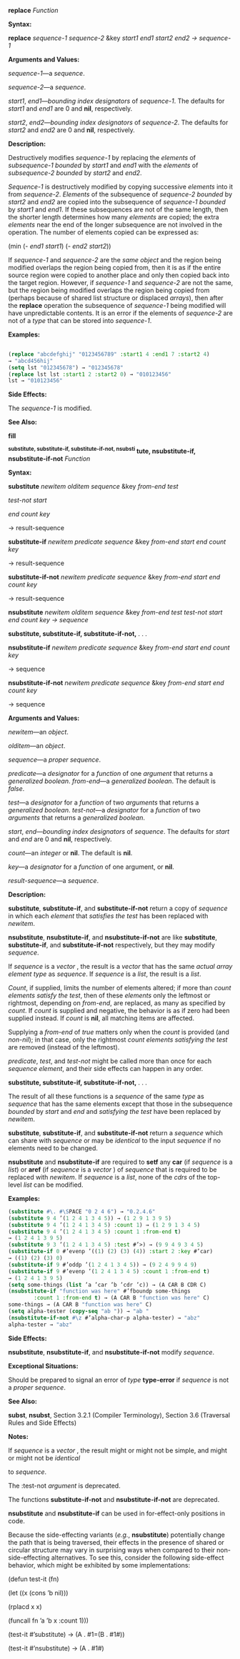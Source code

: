 **replace** *Function* 



**Syntax:** 



**replace** *sequence-1 sequence-2* &amp;key *start1 end1 start2 end2 → sequence-1* 



**Arguments and Values:** 



*sequence-1*—a *sequence*. 



*sequence-2*—a *sequence*. 



*start1*, *end1*—*bounding index designators* of *sequence-1*. The defaults for *start1* and *end1* are 0 and **nil**, respectively. 



*start2*, *end2*—*bounding index designators* of *sequence-2*. The defaults for *start2* and *end2* are 0 and **nil**, respectively. 



**Description:** 



Destructively modifies *sequence-1* by replacing the *elements* of *subsequence-1 bounded* by *start1* and *end1* with the *elements* of *subsequence-2 bounded* by *start2* and *end2*. 



*Sequence-1* is destructively modified by copying successive *elements* into it from *sequence-2*. *Elements* of the subsequence of *sequence-2 bounded* by *start2* and *end2* are copied into the subsequence of *sequence-1 bounded* by *start1* and *end1*. If these subsequences are not of the same length, then the shorter length determines how many *elements* are copied; the extra *elements* near the end of the longer subsequence are not involved in the operation. The number of elements copied can be expressed as: 







 



 



(min (- *end1 start1*) (- *end2 start2*)) 



If *sequence-1* and *sequence-2* are the *same object* and the region being modified overlaps the region being copied from, then it is as if the entire source region were copied to another place and only then copied back into the target region. However, if *sequence-1* and *sequence-2* are not the same, but the region being modified overlaps the region being copied from (perhaps because of shared list structure or displaced *arrays*), then after the **replace** operation the subsequence of *sequence-1* being modified will have unpredictable contents. It is an error if the elements of *sequence-2* are not of a *type* that can be stored into *sequence-1*. 



**Examples:**
```lisp
 
(replace "abcdefghij" "0123456789" :start1 4 :end1 7 :start2 4) 
→ "abcd456hij" 
(setq lst "012345678") → "012345678" 
(replace lst lst :start1 2 :start2 0) → "010123456" 
lst → "010123456" 
```
**Side Effects:** 



The *sequence-1* is modified. 



**See Also:** 



**fill** 



**<sup>substitute, substitute-if, substitute-if-not, nsubsti</sup> tute, nsubstitute-if, nsubstitute-if-not** <i>Function</i> 



**Syntax:** 



**substitute** *newitem olditem sequence* &amp;key *from-end test* 



*test-not start* 



*end count key* 



→ result-sequence 



**substitute-if** *newitem predicate sequence* &amp;key *from-end start end count key* 



→ result-sequence 



**substitute-if-not** *newitem predicate sequence* &amp;key *from-end start end count key* 



→ result-sequence 



**nsubstitute** *newitem olditem sequence* &amp;key *from-end test test-not start end count key → sequence* 







 



 



**substitute, substitute-if, substitute-if-not,** *. . .* 



**nsubstitute-if** *newitem predicate sequence* &amp;key *from-end start end count key* 



→ sequence 



**nsubstitute-if-not** *newitem predicate sequence* &amp;key *from-end start end count key* 



→ sequence 



**Arguments and Values:** 



*newitem*—an *object*. 



*olditem*—an *object*. 



*sequence*—a *proper sequence*. 



*predicate*—a *designator* for a *function* of one *argument* that returns a *generalized boolean*. *from-end*—a *generalized boolean*. The default is *false*. 



*test*—a *designator* for a *function* of two *arguments* that returns a *generalized boolean*. *test-not*—a *designator* for a *function* of two *arguments* that returns a *generalized boolean*. 



*start*, *end*—*bounding index designators* of *sequence*. The defaults for *start* and *end* are 0 and **nil**, respectively. 



*count*—an *integer* or **nil**. The default is **nil**. 



*key*—a *designator* for a *function* of one argument, or **nil**. 



*result-sequence*—a *sequence*. 



**Description:** 



**substitute**, **substitute-if**, and **substitute-if-not** return a copy of *sequence* in which each *element* that *satisfies the test* has been replaced with *newitem*. 



**nsubstitute**, **nsubstitute-if**, and **nsubstitute-if-not** are like **substitute**, **substitute-if**, and **substitute-if-not** respectively, but they may modify *sequence*. 



If *sequence* is a *vector* , the result is a *vector* that has the same *actual array element type* as *sequence*. If *sequence* is a *list*, the result is a *list*. 



*Count*, if supplied, limits the number of elements altered; if more than *count elements satisfy the test*, then of these *elements* only the leftmost or rightmost, depending on *from-end*, are replaced, as many as specified by *count*. If *count* is supplied and negative, the behavior is as if zero had been supplied instead. If *count* is **nil**, all matching items are affected. 



Supplying a *from-end* of *true* matters only when the *count* is provided (and *non-nil*); in that case, only the rightmost *count elements satisfying the test* are removed (instead of the leftmost). 



*predicate*, *test*, and *test-not* might be called more than once for each *sequence element*, and their side effects can happen in any order. 







 



 



**substitute, substitute-if, substitute-if-not,** *. . .* 



The result of all these functions is a *sequence* of the same *type* as *sequence* that has the same elements except that those in the subsequence *bounded* by *start* and *end* and *satisfying the test* have been replaced by *newitem*. 



**substitute**, **substitute-if**, and **substitute-if-not** return a *sequence* which can share with *sequence* or may be *identical* to the input *sequence* if no elements need to be changed. 



**nsubstitute** and **nsubstitute-if** are required to **setf** any **car** (if *sequence* is a *list*) or **aref** (if *sequence* is a *vector* ) of *sequence* that is required to be replaced with *newitem*. If *sequence* is a *list*, none of the *cdrs* of the top-level *list* can be modified. 



**Examples:**
```lisp
(substitute #\. #\SPACE "0 2 4 6") → "0.2.4.6" 
(substitute 9 4 ’(1 2 4 1 3 4 5)) → (1 2 9 1 3 9 5) 
(substitute 9 4 ’(1 2 4 1 3 4 5) :count 1) → (1 2 9 1 3 4 5) 
(substitute 9 4 ’(1 2 4 1 3 4 5) :count 1 :from-end t) 
→ (1 2 4 1 3 9 5) 
(substitute 9 3 ’(1 2 4 1 3 4 5) :test #’>) → (9 9 4 9 3 4 5) 
(substitute-if 0 #’evenp ’((1) (2) (3) (4)) :start 2 :key #’car) 
→ ((1) (2) (3) 0) 
(substitute-if 9 #’oddp ’(1 2 4 1 3 4 5)) → (9 2 4 9 9 4 9) 
(substitute-if 9 #’evenp ’(1 2 4 1 3 4 5) :count 1 :from-end t) 
→ (1 2 4 1 3 9 5) 
(setq some-things (list ’a ’car ’b ’cdr ’c)) → (A CAR B CDR C) 
(nsubstitute-if "function was here" #’fboundp some-things 
		:count 1 :from-end t) → (A CAR B "function was here" C) 
some-things → (A CAR B "function was here" C) 
(setq alpha-tester (copy-seq "ab ")) → "ab " 
(nsubstitute-if-not #\z #’alpha-char-p alpha-tester) → "abz" 
alpha-tester → "abz" 
```
**Side Effects:** 



**nsubstitute**, **nsubstitute-if**, and **nsubstitute-if-not** modify *sequence*. 



**Exceptional Situations:** 



Should be prepared to signal an error of *type* **type-error** if *sequence* is not a *proper sequence*. 



**See Also:** 



**subst**, **nsubst**, Section 3.2.1 (Compiler Terminology), Section 3.6 (Traversal Rules and Side Effects) 



**Notes:** 



If *sequence* is a *vector* , the result might or might not be simple, and might or might not be *identical* 



 



 



to *sequence*. 



The :test-not *argument* is deprecated. 



The functions **substitute-if-not** and **nsubstitute-if-not** are deprecated. 



**nsubstitute** and **nsubstitute-if** can be used in for-effect-only positions in code. 



Because the side-effecting variants (*e.g.*, **nsubstitute**) potentially change the path that is being traversed, their effects in the presence of shared or circular structure may vary in surprising ways when compared to their non-side-effecting alternatives. To see this, consider the following side-effect behavior, which might be exhibited by some implementations: 



(defun test-it (fn) 



(let ((x (cons ’b nil))) 



(rplacd x x) 



(funcall fn ’a ’b x :count 1))) 



(test-it #’substitute) → (A . #1=(B . #1#)) 



(test-it #’nsubstitute) → (A . #1#) 



